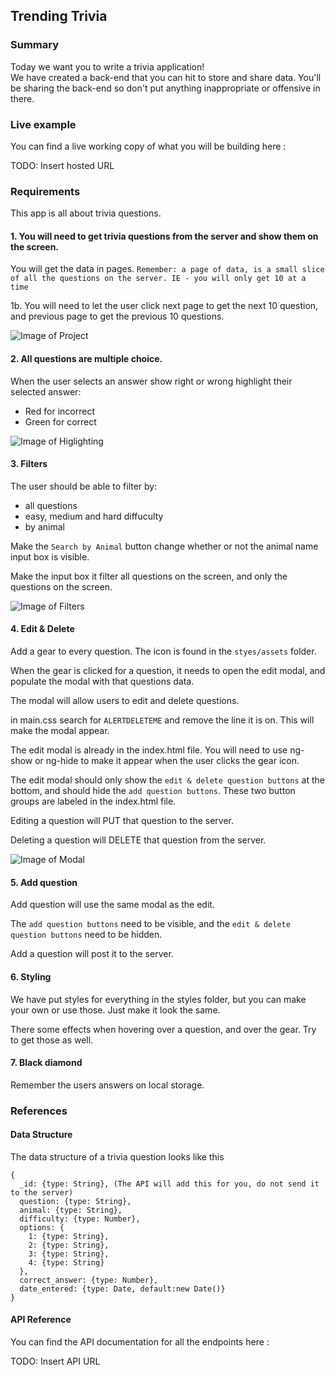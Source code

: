 ## Trending Trivia

### Summary

Today we want you to write a trivia application!  
We have created a back-end that you can hit to store and share data.
You'll be sharing the back-end so don't put anything inappropriate or offensive in there.

### Live example

You can find a live working copy of what you will be building here :

TODO: Insert hosted URL

### Requirements

This app is all about trivia questions. 


#### 1. You will need to get trivia questions from the server and show them on the screen.

You will get the data in pages. `Remember: a page of data, is a small slice of all the questions on the server. IE - you will only get 10 at a time`

1b. You will need to let the user click next page to get the next 10 question, and previous page to get the previous 10 questions.

![Image of Project](https://github.com/rnoelle/trendingTrivia/blob/master/screenshot/screenshot1.jpg)


#### 2. All questions are multiple choice.

When the user selects an answer show right or wrong highlight their selected answer:
- Red for incorrect
- Green for correct 

![Image of Higlighting](https://github.com/rnoelle/trendingTrivia/blob/master/screenshot/screenshot3.jpg)


#### 3. Filters

The user should be able to filter by:
* all questions
* easy, medium and hard diffuculty
* by animal

Make the `Search by Animal` button change whether or not the animal name input box is visible.

Make the input box it filter all questions on the screen, and only the questions on the screen. 


![Image of Filters](https://github.com/rnoelle/trendingTrivia/blob/master/screenshot/screenshot4.jpg)


#### 4. Edit & Delete

Add a gear to every question. The icon is found in the `styes/assets` folder.

When the gear is clicked for a question, it needs to open the edit modal, and populate the modal with that questions data.

The modal will allow users to edit and delete questions.

in main.css search for `ALERTDELETEME` and remove the line it is on.  This will make the modal appear.

The edit modal is already in the index.html file.  You will need to use ng-show or ng-hide to make it appear when the user clicks the gear icon.

The edit modal should only show the `edit & delete question buttons` at the bottom, and should hide the `add question buttons`.  These two button groups are labeled in the index.html file.

Editing a question will PUT that question to the server.

Deleting a question will DELETE that question from the server.


![Image of Modal](https://github.com/rnoelle/trendingTrivia/blob/master/screenshot/screenshot2.jpg)

#### 5. Add question

Add question will use the same modal as the edit.

The `add question buttons` need to be visible, and the `edit & delete question buttons` need to be hidden.

Add a question will post it to the server.

#### 6. Styling

We have put styles for everything in the styles folder, but you can make your own or use those.  Just make it look the same.

There some effects when hovering over a question, and over the gear.  Try to get those as well.

#### 7. Black diamond

Remember the users answers on local storage.


### References

#### Data Structure

The data structure of a trivia question looks like this

```
{
  _id: {type: String}, (The API will add this for you, do not send it to the server)
  question: {type: String},
  animal: {type: String},
  difficulty: {type: Number},
  options: {
    1: {type: String},
    2: {type: String},
    3: {type: String},
    4: {type: String}
  },
  correct_answer: {type: Number},
  date_entered: {type: Date, default:new Date()}
}
```

#### API Reference

You can find the API documentation for all the endpoints here :

TODO: Insert API URL